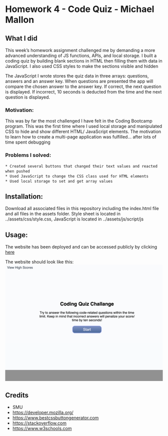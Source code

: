 # Homework 4 - Code Quiz - Michael Mallon

## What I did

This week’s homework assignment challenged me by demanding a more advanced understanding of JS functions, APIs, and local storage. I built a coding quiz by building blank sections in HTML then filling them with data in JavaScript. I also used CSS styles to make the sections visible and hidden

The JavaScript I wrote stores the quiz data in three arrays: questions, answers and an answer key. When questions are presented the app will compare the chosen answer to the answer key. If correct, the next question is displayed. If incorrect, 10 seconds is deducted from the time and the next question is displayed. 

### Motivation:
This was by far the most challenged I have felt in the Coding Bootcamp program. This was the first time where I used local storage and manipulated CSS to hide and show different HTML/ JavaScript elements. The motivation to learn how to create a multi-page application was fulfilled… after lots of time spent debugging

### Problems I solved:
    * Created several buttons that changed their text values and reacted when pushed
    * Used JavaScript to change the CSS class used for HTML elements
    * Used local storage to set and get array values
    

## Installation:
Download all associated files in this repository including the index.html file and all files in the assets folder. Style sheet is located in ../assets/css/style.css, JavaScript is located in ../assets/js/script/js

## Usage:
The website has been deployed and can be accessed publicly by clicking [here](https://main.d2kyqxd7lr4f7h.amplifyapp.com/)

The website should look like this:
![Website Screen Shot](./assets/quiz.jpg)


## Credits
- SMU
- https://developer.mozilla.org/
- https://www.bestcssbuttongenerator.com
- https://stackoverflow.com
- https://www.w3schools.com
